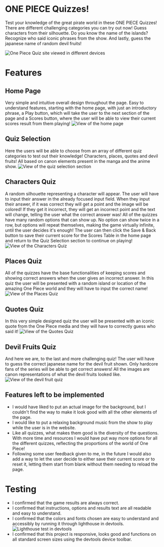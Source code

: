 # ONE PIECE Quizzes!

Test your knowledge of the great pirate world in  these ONE PIECE Quizzes! There are different challenging categories you can try out now! Guess characters from their silhouette. Do you know the name of the islands? Recognize who said iconic phrases from the show. And lastly, guess the japanese name of random devil fruits!

![One Piece Quiz site viewed in different devices](https://i.ibb.co/Mp5Wb7r/Immagine-2024-06-25-101056.png)

# Features
## Home Page
Very simple and intuitive overall design throughout the page. Easy to understand features, starting with the home page, with just an introductory phrase, a Play button, which will take the user to the next section of the page and a Scores button, where the user will be able to view their current scores result from them playing!
![View of the home page](https://i.ibb.co/GHtDGnB/homepage.png)

## Quiz Selection
Here the users will be able to choose from an array of different quiz categories to test out their knowledge! Characters, places, quotes and devil fruits! All based on canon elements present in the manga and the anime show.
![View of the quiz selection section](https://i.ibb.co/b1dT4WD/quizselection.png)

## Characters Quiz
A random silhouette representing a character will appear. The user will have to input their answer in the already focused input field. When they input their answer, if it was correct they will get a point and the image will be colored! If they get it incorrect, they will get an incorrect point and the text will change, telling the user what the correct answer was! All of the quizzes have many random options that can show up. No option can show twice in a row, but options will repeat themselves, making the game virtually infinite, until the user decides it's enough! The user can then click the Save & Back button to save their current score for the Scores Table in the home page and return to the Quiz Selection section to continue on playing!
![View of the Characters Quiz](https://i.ibb.co/74XKTT0/charactersquiz.png)

## Places Quiz
All of the quizzes have the base functionalities of keeping scores and showing correct answers when the user gives an incorrect answer. In this quiz the user will be presented with a random island or location of the amazing One Piece world and they will have to input the correct name!
![View of the Places Quiz](https://i.ibb.co/28ygWvG/placesquiz.png)

## Quotes Quiz
In this very simple designed quiz the user will be presented with an iconic quote from the One Piece media and they will have to correctly guess who said it!
![View of the Quotes Quiz](https://i.ibb.co/K6KCzvn/quotesquiz.png)

## Devil Fruits Quiz
And here we are, to the last and more challenging quiz! The user will have to guess the correct japanese name for the devil fruit shown. Only hardcore fans of the series will be able to get correct answers! All the images are canon representations of what the devil fruits looked like.
![View of the devil fruit quiz](https://i.ibb.co/6WtxQBv/devilfruitsquiz.png)

## Features left to be implemented
-	I would have liked to put an actual image for the background, but I couldn't find the way to make it look good with all the other elements of the page.
-	I would like to put a relaxing background music from the show to play while the user is in the website.
-	Like all quizzes, what makes them good is the diversity of the questions. With more time and resources I would have put way more options for all the different quizzes, reflecting the proportions of the world of One Piece!
-	Following some user feedback given to me, in the future I would also add a way to let the user decide to either save their current score or to reset it, letting them start from blank without them needing to reload the page.

# Testing
- I confirmed that the game results are always correct.
- I confirmed that instructions, options and results text are all readable and easy to understand.
- I confirmed that the colors and fonts chosen are easy to understand and accessibly by running it through lighthouse in devtools.
![Lighthouse test in devtools](https://i.ibb.co/Bc3RT6R/lighthousetest.png)
-	I confirmed that this project is responsive, looks good and functions on all standard screen sizes using the devtools device toolbar.
